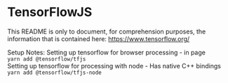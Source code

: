# TensorFlowJS
This README is only to document, for comprehension purposes, the information that is contained here: https://www.tensorflow.org/



Setup Notes: 
Setting up tensorflow for browser processing - in page  
 ```yarn add @tensorflow/tfjs```  
Setting up tensorflow for processing with node - Has native C++ bindings  
 ```yarn add @tensorflow/tfjs-node```  
